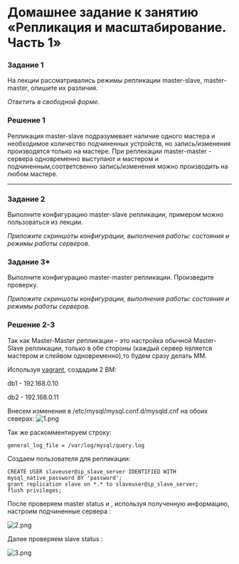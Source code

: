 # Домашнее задание к занятию «Репликация и масштабирование. Часть 1»


### Задание 1

На лекции рассматривались режимы репликации master-slave, master-master, опишите их различия.

*Ответить в свободной форме.*
### Решение 1

Репликация master-slave подразумевает наличие одного мастера и необходимое количество подчиненных устройств, но запись/изменения производятся только на мастере. 
При реплекации master-master - сервера одновременно выступают и мастером и подчиненным,соответсвенно запись/изменения можно производить на любом мастере.

---

### Задание 2

Выполните конфигурацию master-slave репликации, примером можно пользоваться из лекции.

*Приложите скриншоты конфигурации, выполнения работы: состояния и режимы работы серверов.*

### Задание 3* 

Выполните конфигурацию master-master репликации. Произведите проверку.

*Приложите скриншоты конфигурации, выполнения работы: состояния и режимы работы серверов.*

### Решение 2-3

Так как Master-Master репликации – это настройка обычной Master-Slave репликации, только в обе стороны (каждый сервер является мастером и слейвом одновременно),то будем сразу делать ММ.

Используя [vagrant](./vagrantfile), создадим 2 ВМ:

db1 - 192.168.0.10 

db2 - 192.168.0.11 

Внесем изменения в /etc/mysql/mysql.conf.d/mysqld.cnf на обоих северах:
![1.png](./img/1.png)

Так же раскомментируем строку:
```
general_log_file = /var/log/mysql/query.log
```
Создаем пользователя для репликации:

```
CREATE USER slaveuser@ip_slave_server IDENTIFIED WITH mysql_native_password BY 'password';
grant replication slave on *.* to slaveuser@ip_slave_server;
flush privileges;

```
После проверяем master status и , используя полученную информацию,   настроим подчиненные сервера :

![2.png](./img/2.png)

Далее проверяем slave status :

![3.png](./img/3.png)
